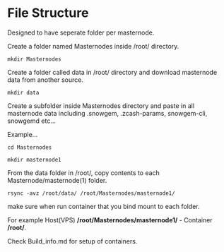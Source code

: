 # File Structure

Designed to have seperate folder per masternode.

Create a folder named Masternodes inside /root/ directory.

```mkdir Masternodes```

Create a folder called data in /root/ directory and download masternode data from another source.

```mkdir data```

Create a subfolder inside Masternodes directory and paste in all masternode data including .snowgem, .zcash-params, snowgem-cli, snowgemd etc...

Example...

```cd Masternodes```

```mkdir masternode1```

From the data folder in /root/, copy contents to each Masternode/masternode(1) folder.

```rsync -avz /root/data/ /root/Masternodes/masternode1/```

make sure when run container that you bind mount to each folder.

For example Host(VPS) **/root/Masternodes/masternode1/** - Container **/root/**.

Check Build_info.md for setup of containers.
